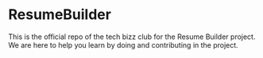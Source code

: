 # ResumeBuilder
This is the official repo of the tech bizz club for the Resume Builder project.
We are here to help you learn by doing and contributing in the project.
